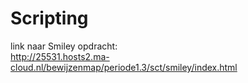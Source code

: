 # Scripting
link naar Smiley opdracht:<br>
http://25531.hosts2.ma-cloud.nl/bewijzenmap/periode1.3/sct/smiley/index.html
